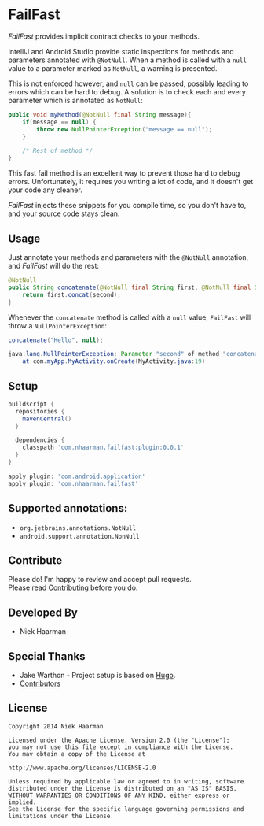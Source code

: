 # FailFast
*FailFast* provides implicit contract checks to your methods.

IntelliJ and Android Studio provide static inspections for methods and parameters annotated with `@NotNull`. When a method is called with a `null` value to a parameter marked as `NotNull`, a warning is presented. 

This is not enforced however, and `null` can be passed, possibly leading to errors which can be hard to debug. A solution is to check each and every parameter which is annotated as `NotNull`:

```java
public void myMethod(@NotNull final String message){
	if(message == null) {
		throw new NullPointerException("message == null");
	}

	/* Rest of method */
}
```

This fast fail method is an excellent way to prevent those hard to debug errors. Unfortunately, it requires you writing a lot of code, and it doesn't get your code any cleaner.

*FailFast* injects these snippets for you compile time, so you don't have to, and your source code stays clean.

## Usage
Just annotate your methods and parameters with the `@NotNull` annotation, and *FailFast* will do the rest:

```java
@NotNull
public String concatenate(@NotNull final String first, @NotNull final String second) {
	return first.concat(second);
}
```

Whenever the `concatenate` method is called with a `null` value, `FailFast` will throw a `NullPointerException`:

```java
concatenate("Hello", null);

java.lang.NullPointerException: Parameter "second" of method "concatenate" was specified as @NotNull, but null was given.
	at com.myApp.MyActivity.onCreate(MyActivity.java:19)
```

## Setup
```groovy
buildscript {
  repositories {
    mavenCentral()
  }

  dependencies {
    classpath 'com.nhaarman.failfast:plugin:0.0.1'
  }
}

apply plugin: 'com.android.application'
apply plugin: 'com.nhaarman.failfast'
```

## Supported annotations:
 - `org.jetbrains.annotations.NotNull`
 - `android.support.annotation.NonNull`

## Contribute
Please do! I'm happy to review and accept pull requests.  
Please read [Contributing](https://github.com/nhaarman/FailFast/blob/master/CONTRIBUTING.md) before you do.

## Developed By
* Niek Haarman

## Special Thanks
* Jake Warthon - Project setup is based on [Hugo](https://github.com/JakeWharton/hugo).
* [Contributors](https://github.com/nhaarman/FailFast/graphs/contributors)

## License

	Copyright 2014 Niek Haarman

	Licensed under the Apache License, Version 2.0 (the "License");
	you may not use this file except in compliance with the License.
	You may obtain a copy of the License at

	http://www.apache.org/licenses/LICENSE-2.0

	Unless required by applicable law or agreed to in writing, software
	distributed under the License is distributed on an "AS IS" BASIS,
	WITHOUT WARRANTIES OR CONDITIONS OF ANY KIND, either express or implied.
	See the License for the specific language governing permissions and
	limitations under the License.